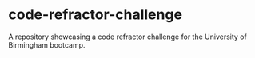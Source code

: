 # code-refractor-challenge
A repository showcasing a code refractor challenge for the University of Birmingham bootcamp. 
